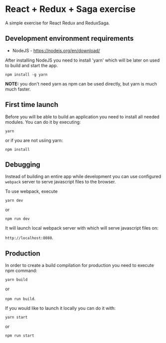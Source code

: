 # React + Redux + Saga exercise

A simple exercise for React Redux and ReduxSaga.

## Development environment requirements

- NodeJS - https://nodejs.org/en/download/

After installing NodeJS you need to install 'yarn' which will be later on used to build and start the app.

`npm install -g yarn`

**NOTE:** you don't need yarn as npm can be used directly, but yarn is much much faster.

## First time launch

Before you will be able to build an application you need to install all needed modules.
You can do it by executing:

`yarn`

or if you are not usiing yarn:

`npm install`

## Debugging

Instead of building an entire app while development you can use configured `webpack` server to serve javascript files to the browser.

To use webpack, execute

`yarn dev`

or

`npm run dev`

It will launch local webpack server with which will serve javascript files on:

`http://localhost:8080`.

## Production

In order to create a build compilation for production you need to execute npm command:

`yarn build`

or

`npm run build`.

If you would like to launch it locally you can do it with:

`yarn start`

or

`npm run start`

